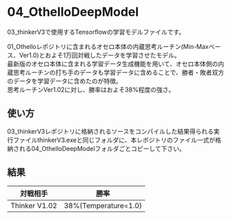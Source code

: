 # 04_OthelloDeepModel
03_thinkerV3で使用するTensorflowの学習モデルファイルです。<br>

01_Othelloレポジトリに含まれるオセロ本体の内蔵思考ルーチン(Min-Maxベース、Ver1.0)とおよそ1万回対戦したデータを学習させたモデル。<BR>
最新版のオセロ本体に含まれる学習データ生成機能を用いて、オセロ本体側の内蔵思考ルーチンの打ち手のデータも学習データに含めることで、勝者・敗者双方のデータを学習データに含めたのが特徴。<BR>
思考ルーチンVer1.02に対し、勝率はおよそ38%程度の強さ。

## 使い方
03_thinkerV3レポジトリに格納されるソースをコンパイルした結果得られる実行ファイルthinkerV3.exeと同じフォルダに、本レポジトリのファイル一式が格納される04_OthelloDeepModelフォルダごとコピーして下さい。

## 結果
|対戦相手|勝率|
|-|-|
|Thinker V1.02|38%(Temperature=1.0)|

